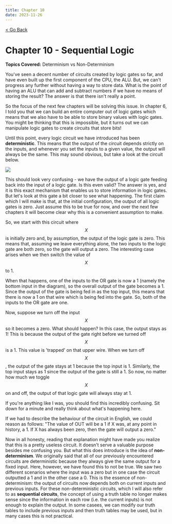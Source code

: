```yaml
---
title: Chapter 10
date: 2023-11-26
---
```


<html>
	<head>
	    <!-- Include MathJax script -->
		<script src="https://cdn.mathjax.org/mathjax/latest/MathJax.js?config=TeX-AMS-MML_HTMLorMML" type="text/javascript"></script>
	</head>
	<a style="margin-bottom:5px" href="/cpu_tutorial">< Go Back</a>
	<p></p>
</html>


# Chapter 10 - Sequential Logic
**Topics Covered:** Determinism vs Non-Determinism

You've seen a decent number of circuits created by logic gates so far, and have even built up the first component of the CPU, the ALU. But, we can't progress any further without having a way to store data. What is the point of having an ALU that can add and subtract numbers if we have no means of storing the result? The answer is that there isn't really a point.

So the focus of the next few chapters will be solving this issue. In chapter 6, I told you that we can build an entire computer out of logic gates which means that we also have to be able to store binary values with logic gates. You might be thinking that this is impossible, but it turns out we can manipulate logic gates to create circuits that store bits!

Until this point, every logic circuit we have introduced has been **deterministic**. This means that the output of the circuit depends strictly on the inputs, and whenever you set the inputs to a given value, the output will always be the same. This may sound obvious, but take a look at the circuit below.

<img src="https://milen-patel.github.io/cpu_tutorial/assets/part6/Example10.png" style="display: block; margin-left: auto; margin-right: auto;" />

This should look very confusing - we have the output of a logic gate feeding back into the input of a logic gate. Is this even valid? The answer is yes, and it is this exact mechanism that enables us to store information in logic gates. But let's look at this gate a bit closer to see what happening. The first claim which I will make is that, at the initial configuration, the output of all logic gates is zero. Just assume this to be true for now, and over the next few chapters it will become clear why this is a convenient assumption to make. 

So, we start with this circuit where $$X$$ is initially zero and, by assumption, the output of the logic gate is zero. This means that, assuming we leave everything alone, the two inputs to the logic gate are both zero, so the gate will output a zero. The interesting case arises when we then switch the value of $$X$$ to 1. 

When that happens, one of the inputs to the OR gate is now a 1 (namely the bottom input in the diagram), so the overall output of the gate becomes a 1. Since the output of the gate is being fed in as the top input, this means that there is now a 1 on that wire which is being fed into the gate. So, both of the inputs to the OR gate are one.

Now, suppose we turn off the input $$X$$ so it becomes a zero. What should happen? In this case, the output stays as 1! This is because the output of the gate right before we turned off $$X$$ is a 1. This value is 'trapped' on that upper wire. When we turn off $$X$$, the output of the gate stays at 1 because the top input is 1. Similarly, the top input stays as 1 since the output of the gate is still a 1. So now, no matter how much we toggle $$X$$ on and off, the output of that logic gate will always stay at 1.

If you're anything like I was, you should find this incredibly confusing. Sit down for a minute and really think about what's happening here.

If we had to describe the behaviour of the circuit in English, we could reason as follows: "The value of OUT will be a 1 if X was, at any point in history, a 1. If X has always been zero, then the gate will output a zero."

Now in all honesty, reading that explanation might have made you realize that this is a pretty useless circuit. It doesn't serve a valuable purpose besides me confusing you. But what this does introduce is the idea of **non-determinism**. We originally said that all of our previously encountered circuits are deterministic because they always give the same output for a fixed input. Here, however, we have found this to not be true. We saw two different scenarios where the input was a zero but in one case the circuit outputted a 1 and in the other case a 0. This is the essence of non-determinism: the output of circuits now depends both on current inputs and previous inputs. For these non-deterministic circuits, which I will also refer to as **sequential circuits**, the concept of using a truth table no longer makes sense since the information in each row (i.e. the current inputs) is not enough to explain the output. In some casees, we can modify our truth tables to include previous inputs and then truth tables may be used, but in many cases this is not practical.